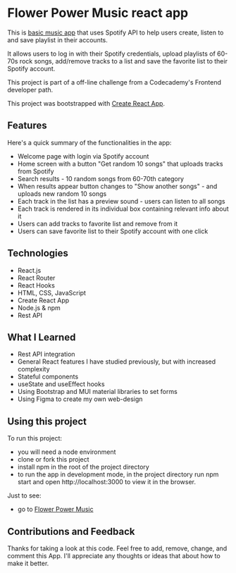 # Flower Power Music react app

This is [basic music app](https://flower-power-music.netlify.app/) that uses Spotify API to help users create, listen to and save playlist in their accounts.

It allows users to log in with their Spotify credentials, upload playlists of 60-70s rock songs, add/remove tracks to a list  and save the favorite list to their Spotify account.

This project is part of a off-line challenge from a Codecademy's Frontend developer path.

This project was bootstrapped with [Create React App](https://github.com/facebook/create-react-app).

## Features
Here's a quick summary of the functionalities in the app:

- Welcome page with login via Spotify account
- Home screen with a button "Get random 10 songs" that uploads tracks from Spotify
- Search results - 10 random songs from 60-70th category
- When results appear button changes to "Show another songs" - and uploads new random 10 songs
- Each track in the list has a preview sound - users can listen to all songs
- Each track is rendered in its individual box containing relevant info about it
- Users can add tracks to favorite list and remove from it
- Users can save favorite list to their Spotify account with one click

## Technologies
- React.js
- React Router
- React Hooks
- HTML, CSS, JavaScript
- Create React App
- Node.js & npm
- Rest API 

## What I Learned
- Rest API integration
- General React features I have studied previously, but with increased complexity
- Stateful components
- useState and useEffect hooks
- Using Bootstrap and MUI material libraries to set forms
- Using Figma to create my own web-design

## Using this project
To run this project:

- you will need a node environment
- clone or fork this project
- install npm in the root of the project directory
- to run the app in development mode, in the project directory run npm start and open http://localhost:3000 to view it in the browser.

Just to see:
- go to [Flower Power Music](https://flower-power-music.netlify.app/)

## Contributions and Feedback
Thanks for taking a look at this code. Feel free to add, remove, change, and comment this App. I'll appreciate any thoughts or ideas that about how to make it better. 
